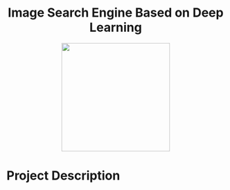 <h1 align="center"> Image Search Engine Based on Deep Learning </h1>

<p align="center">
<img align="center" src="https://drive.google.com/uc?export=view&id=1wSFALq2pDfocnpWwUTJCMbIdyXjO5NHt" height="250"/>
</p>

# Project Description
